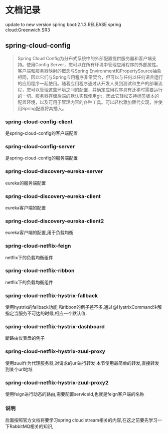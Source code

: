 # 文档记录

update to new version 
spring boot:2.1.3.RELEASE
spring cloud:Greenwich.SR3


## spring-cloud-config

>Spring Cloud Config为分布式系统中的外部配置提供服务器和客户端支持。使用Config Server，您可以在所有环境中管理应用程序的外部属性。客户端和服务器映射的概念与Spring Environment和PropertySource抽象相同，因此它们与Spring应用程序非常契合，但可以与任何以任何语言运行的应用程序一起使用。随着应用程序通过从开发人员到测试和生产的部署流程，您可以管理这些环境之间的配置，并确定应用程序具有迁移时需要运行的一切。服务器存储后端的默认实现使用git，因此它轻松支持标签版本的配置环境，以及可用于管理内容的各种工具。可以轻松添加替代实现，并使用Spring配置将其插入。

### spring-cloud-config-client

是spring-cloud-config的客户端配置

### spring-cloud-config-server
是spring-cloud-config的服务端配置

###  spring-cloud-discovery-eureka-server
eureka的服务端配置

###  spring-cloud-discovery-eureka-client
eureka客户端的配置

###  spring-cloud-discovery-eureka-client2
eureka客户端的配置,用于负载均衡

###  spring-cloud-netflix-feign
netflix下的负载均衡组件

### spring-cloud-netflix-ribbon
netflix下的负载均衡组件

### spring-cloud-netflix-hystrix-fallback
使用hystrix的fallback功能
和ribbon的例子差不多,通过@HystrixCommand注解指定当服务不可达的时候,相应一个默认值.

### spring-cloud-netflix-hystrix-dashboard
断路由仪表盘的例子

### spring-cloud-netflix-hystrix-zuul-proxy
使用zuul作为代理服务器,对请求的url进行转发
本节使用最简单的转发,直接转发到某个url地址

### spring-cloud-netflix-hystrix-zuul-proxy2
使用feign进行动态的路由,需要配置serviceId,也就是feign客户端的名称

### 说明
后面按照官方文档将要学习spring cloud stream相关的内容,在这之前要先学习一下RabbitMQ相关的知识,

